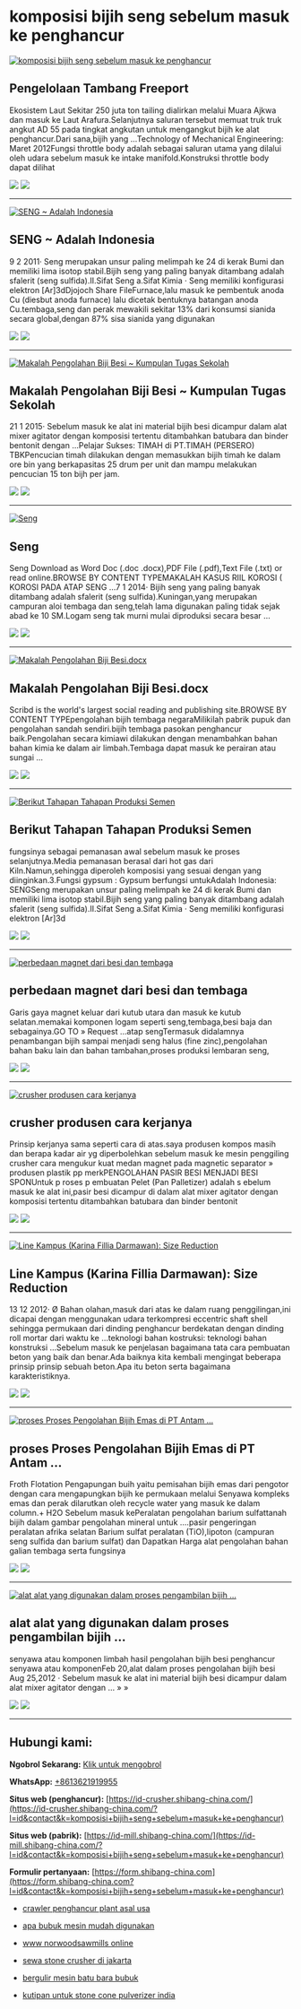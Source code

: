 # komposisi bijih seng sebelum masuk ke penghancur

<a href="https://swt.shibang-china.com/?l=id&img&k=komposisi+bijih+seng+sebelum+masuk+ke+penghancur" target="_blank">![komposisi bijih seng sebelum masuk ke penghancur](http://static.shibang-china.com/all-800x300/819.jpg)</a>

## Pengelolaan Tambang Freeport
Ekosistem Laut Sekitar 250 juta ton tailing dialirkan melalui Muara Ajkwa dan masuk ke Laut Arafura.Selanjutnya saluran tersebut memuat truk truk angkut AD 55 pada tingkat angkutan untuk mengangkut bijih ke alat penghancur.Dari sana,bijih yang …Technology of Mechanical Engineering: Maret 2012Fungsi throttle body adalah sebagai saluran utama yang dilalui oleh udara sebelum masuk ke intake manifold.Konstruksi throttle body dapat dilihat


<a href="https://whatsapp.shibangsoft.com/WhatsApp.php" target="_blank" title="WhatsApp">![](http://static.shibang-china.com/icon/whatsapp.png)</a> <a href="https://swt.shibang-china.com/?l=id&icon&k=komposisi+bijih+seng+sebelum+masuk+ke+penghancur" target="_blank">![](http://static.shibang-china.com/icon/chat-id.png)</a>

---

<a href="https://swt.shibang-china.com/?l=id&img&k=komposisi+bijih+seng+sebelum+masuk+ke+penghancur" target="_blank">![SENG ~ Adalah Indonesia](http://static.shibang-china.com/all-800x300/1393.jpg)</a>

## SENG ~ Adalah Indonesia
9 2 2011· Seng merupakan unsur paling melimpah ke 24 di kerak Bumi dan memiliki lima isotop stabil.Bijih seng yang paling banyak ditambang adalah sfalerit (seng sulfida).II.Sifat Seng a.Sifat Kimia · Seng memiliki konfigurasi elektron [Ar]3dDjojoch Share FileFurnace,lalu masuk ke pembentuk anoda Cu (diesbut anoda furnace) lalu dicetak bentuknya batangan anoda Cu.tembaga,seng dan perak mewakili sekitar 13% dari konsumsi sianida secara global,dengan 87% sisa sianida yang digunakan


<a href="https://whatsapp.shibangsoft.com/WhatsApp.php" target="_blank" title="WhatsApp">![](http://static.shibang-china.com/icon/whatsapp.png)</a> <a href="https://swt.shibang-china.com/?l=id&icon&k=komposisi+bijih+seng+sebelum+masuk+ke+penghancur" target="_blank">![](http://static.shibang-china.com/icon/chat-id.png)</a>

---

<a href="https://swt.shibang-china.com/?l=id&img&k=komposisi+bijih+seng+sebelum+masuk+ke+penghancur" target="_blank">![Makalah Pengolahan Biji Besi ~ Kumpulan Tugas Sekolah](http://static.shibang-china.com/all-800x300/1435.jpg)</a>

## Makalah Pengolahan Biji Besi ~ Kumpulan Tugas Sekolah
21 1 2015· Sebelum masuk ke alat ini material bijih besi dicampur dalam alat mixer agitator dengan komposisi tertentu ditambahkan batubara dan binder bentonit dengan …Pelajar Sukses: TIMAH di PT.TIMAH (PERSERO) TBKPencucian timah dilakukan dengan memasukkan bijih timah ke dalam ore bin yang berkapasitas 25 drum per unit dan mampu melakukan pencucian 15 ton bijh per jam.


<a href="https://whatsapp.shibangsoft.com/WhatsApp.php" target="_blank" title="WhatsApp">![](http://static.shibang-china.com/icon/whatsapp.png)</a> <a href="https://swt.shibang-china.com/?l=id&icon&k=komposisi+bijih+seng+sebelum+masuk+ke+penghancur" target="_blank">![](http://static.shibang-china.com/icon/chat-id.png)</a>

---

<a href="https://swt.shibang-china.com/?l=id&img&k=komposisi+bijih+seng+sebelum+masuk+ke+penghancur" target="_blank">![Seng](http://static.shibang-china.com/all-800x300/155.jpg)</a>

## Seng
Seng Download as Word Doc (.doc .docx),PDF File (.pdf),Text File (.txt) or read online.BROWSE BY CONTENT TYPEMAKALAH KASUS RIIL KOROSI ( KOROSI PADA ATAP SENG …7 1 2014· Bijih seng yang paling banyak ditambang adalah sfalerit (seng sulfida).Kuningan,yang merupakan campuran aloi tembaga dan seng,telah lama digunakan paling tidak sejak abad ke 10 SM.Logam seng tak murni mulai diproduksi secara besar …


<a href="https://whatsapp.shibangsoft.com/WhatsApp.php" target="_blank" title="WhatsApp">![](http://static.shibang-china.com/icon/whatsapp.png)</a> <a href="https://swt.shibang-china.com/?l=id&icon&k=komposisi+bijih+seng+sebelum+masuk+ke+penghancur" target="_blank">![](http://static.shibang-china.com/icon/chat-id.png)</a>

---

<a href="https://swt.shibang-china.com/?l=id&img&k=komposisi+bijih+seng+sebelum+masuk+ke+penghancur" target="_blank">![Makalah Pengolahan Biji Besi.docx](http://static.shibang-china.com/all-800x300/351.jpg)</a>

## Makalah Pengolahan Biji Besi.docx
Scribd is the world's largest social reading and publishing site.BROWSE BY CONTENT TYPEpengolahan bijih tembaga negaraMilikilah pabrik pupuk dan pengolahan sandah sendiri.bijih tembaga pasokan penghancur baik.Pengolahan secara kimiawi dilakukan dengan menambahkan bahan bahan kimia ke dalam air limbah.Tembaga dapat masuk ke perairan atau sungai …


<a href="https://whatsapp.shibangsoft.com/WhatsApp.php" target="_blank" title="WhatsApp">![](http://static.shibang-china.com/icon/whatsapp.png)</a> <a href="https://swt.shibang-china.com/?l=id&icon&k=komposisi+bijih+seng+sebelum+masuk+ke+penghancur" target="_blank">![](http://static.shibang-china.com/icon/chat-id.png)</a>

---

<a href="https://swt.shibang-china.com/?l=id&img&k=komposisi+bijih+seng+sebelum+masuk+ke+penghancur" target="_blank">![Berikut Tahapan Tahapan Produksi Semen](http://static.shibang-china.com/all-800x300/1006.jpg)</a>

## Berikut Tahapan Tahapan Produksi Semen
fungsinya sebagai pemanasan awal sebelum masuk ke proses selanjutnya.Media pemanasan berasal dari hot gas dari Kiln.Namun,sehingga diperoleh komposisi yang sesuai dengan yang diinginkan.3.Fungsi gypsum : Gypsum berfungsi untukAdalah Indonesia: SENGSeng merupakan unsur paling melimpah ke 24 di kerak Bumi dan memiliki lima isotop stabil.Bijih seng yang paling banyak ditambang adalah sfalerit (seng sulfida).II.Sifat Seng a.Sifat Kimia · Seng memiliki konfigurasi elektron [Ar]3d


<a href="https://whatsapp.shibangsoft.com/WhatsApp.php" target="_blank" title="WhatsApp">![](http://static.shibang-china.com/icon/whatsapp.png)</a> <a href="https://swt.shibang-china.com/?l=id&icon&k=komposisi+bijih+seng+sebelum+masuk+ke+penghancur" target="_blank">![](http://static.shibang-china.com/icon/chat-id.png)</a>

---

<a href="https://swt.shibang-china.com/?l=id&img&k=komposisi+bijih+seng+sebelum+masuk+ke+penghancur" target="_blank">![perbedaan magnet dari besi dan tembaga](http://static.shibang-china.com/all-800x300/1374.jpg)</a>

## perbedaan magnet dari besi dan tembaga
Garis gaya magnet keluar dari kutub utara dan masuk ke kutub selatan.memakai komponen logam seperti seng,tembaga,besi baja dan sebagainya.GO TO » Request …atap sengTermasuk didalamnya penambangan bijih sampai menjadi seng halus (fine zinc),pengolahan bahan baku lain dan bahan tambahan,proses produksi lembaran seng,


<a href="https://whatsapp.shibangsoft.com/WhatsApp.php" target="_blank" title="WhatsApp">![](http://static.shibang-china.com/icon/whatsapp.png)</a> <a href="https://swt.shibang-china.com/?l=id&icon&k=komposisi+bijih+seng+sebelum+masuk+ke+penghancur" target="_blank">![](http://static.shibang-china.com/icon/chat-id.png)</a>

---

<a href="https://swt.shibang-china.com/?l=id&img&k=komposisi+bijih+seng+sebelum+masuk+ke+penghancur" target="_blank">![crusher produsen cara kerjanya](http://static.shibang-china.com/all-800x300/940.jpg)</a>

## crusher produsen cara kerjanya
Prinsip kerjanya sama seperti cara di atas.saya produsen kompos masih dan berapa kadar air yg diperbolehkan sebelum masuk ke mesin penggiling crusher cara mengukur kuat medan magnet pada magnetic separator » produsen plastik pp merkPENGOLAHAN PASIR BESI MENJADI BESI SPONUntuk p roses p embuatan Pelet (Pan Palletizer) adalah s ebelum masuk ke alat ini,pasir besi dicampur di dalam alat mixer agitator dengan komposisi tertentu ditambahkan batubara dan binder bentonit


<a href="https://whatsapp.shibangsoft.com/WhatsApp.php" target="_blank" title="WhatsApp">![](http://static.shibang-china.com/icon/whatsapp.png)</a> <a href="https://swt.shibang-china.com/?l=id&icon&k=komposisi+bijih+seng+sebelum+masuk+ke+penghancur" target="_blank">![](http://static.shibang-china.com/icon/chat-id.png)</a>

---

<a href="https://swt.shibang-china.com/?l=id&img&k=komposisi+bijih+seng+sebelum+masuk+ke+penghancur" target="_blank">![Line Kampus (Karina Fillia Darmawan): Size Reduction](http://static.shibang-china.com/all-800x300/274.jpg)</a>

## Line Kampus (Karina Fillia Darmawan): Size Reduction
13 12 2012· Ø Bahan olahan,masuk dari atas ke dalam ruang penggilingan,ini dicapai dengan menggunakan udara terkompresi eccentric shaft shell sehingga permukaan dari dinding penghancur berdekatan dengan dinding roll mortar dari waktu ke …teknologi bahan kostruksi: teknologi bahan konstruksi …Sebelum masuk ke penjelasan bagaimana tata cara pembuatan beton yang baik dan benar.Ada baiknya kita kembali mengingat beberapa prinsip prinsip sebuah beton.Apa itu beton serta bagaimana karakteristiknya.


<a href="https://whatsapp.shibangsoft.com/WhatsApp.php" target="_blank" title="WhatsApp">![](http://static.shibang-china.com/icon/whatsapp.png)</a> <a href="https://swt.shibang-china.com/?l=id&icon&k=komposisi+bijih+seng+sebelum+masuk+ke+penghancur" target="_blank">![](http://static.shibang-china.com/icon/chat-id.png)</a>

---

<a href="https://swt.shibang-china.com/?l=id&img&k=komposisi+bijih+seng+sebelum+masuk+ke+penghancur" target="_blank">![proses Proses Pengolahan Bijih Emas di PT Antam …](http://static.shibang-china.com/all-800x300/40.jpg)</a>

## proses Proses Pengolahan Bijih Emas di PT Antam …
Froth Flotation Pengapungan buih yaitu pemisahan bijih emas dari pengotor dengan cara mengapungkan bijih ke permukaan melalui Senyawa kompleks emas dan perak dilarutkan oleh recycle water yang masuk ke dalam column.+ H2O Sebelum masuk kePeralatan pengolahan barium sulfattanah bijih dalam gambar pengolahan mineral untuk ….pasir pengeringan peralatan afrika selatan Barium sulfat peralatan (TiO),lipoton (campuran seng sulfida dan barium sulfat) dan Dapatkan Harga alat pengolahan bahan galian tembaga serta fungsinya


<a href="https://whatsapp.shibangsoft.com/WhatsApp.php" target="_blank" title="WhatsApp">![](http://static.shibang-china.com/icon/whatsapp.png)</a> <a href="https://swt.shibang-china.com/?l=id&icon&k=komposisi+bijih+seng+sebelum+masuk+ke+penghancur" target="_blank">![](http://static.shibang-china.com/icon/chat-id.png)</a>

---

<a href="https://swt.shibang-china.com/?l=id&img&k=komposisi+bijih+seng+sebelum+masuk+ke+penghancur" target="_blank">![alat alat yang digunakan dalam proses pengambilan bijih …](http://static.shibang-china.com/all-800x300/1072.jpg)</a>

## alat alat yang digunakan dalam proses pengambilan bijih …
senyawa atau komponen limbah hasil pengolahan bijih besi penghancur senyawa atau komponenFeb 20,alat dalam proses pengolahan bijih besi Aug 25,2012 · Sebelum masuk ke alat ini material bijih besi dicampur dalam alat mixer agitator dengan … » »

<a href="https://whatsapp.shibangsoft.com/WhatsApp.php" target="_blank" title="WhatsApp">![](http://static.shibang-china.com/icon/whatsapp.png)</a> <a href="https://swt.shibang-china.com/?l=id&icon&k=komposisi+bijih+seng+sebelum+masuk+ke+penghancur" target="_blank">![](http://static.shibang-china.com/icon/chat-id.png)</a>

---
## Hubungi kami:

**Ngobrol Sekarang:** [Klik untuk mengobrol](https://swt.shibang-china.com?l=id&contact&k=komposisi+bijih+seng+sebelum+masuk+ke+penghancur)

**WhatsApp:**  [+8613621919955](https://whatsapp.shibangsoft.com/WhatsApp.php)

**Situs web (penghancur):** [https://id-crusher.shibang-china.com/](https://id-crusher.shibang-china.com/?l=id&contact&k=komposisi+bijih+seng+sebelum+masuk+ke+penghancur)

**Situs web (pabrik):** [https://id-mill.shibang-china.com/](https://id-mill.shibang-china.com/?l=id&contact&k=komposisi+bijih+seng+sebelum+masuk+ke+penghancur)

**Formulir pertanyaan:** [https://form.shibang-china.com](https://form.shibang-china.com?l=id&contact&k=komposisi+bijih+seng+sebelum+masuk+ke+penghancur)

* [crawler penghancur plant asal usa](../26/crawler%20penghancur%20plant%20asal%20usa.md)

* [apa bubuk mesin mudah digunakan](../20/apa%20bubuk%20mesin%20mudah%20digunakan.md)

* [www norwoodsawmills online](../19/www%20norwoodsawmills%20online.md)

* [sewa stone crusher di jakarta](../19/sewa%20stone%20crusher%20di%20jakarta.md)

* [bergulir mesin batu bara bubuk](../21/bergulir%20mesin%20batu%20bara%20bubuk.md)

* [kutipan untuk stone cone pulverizer india](../19/kutipan%20untuk%20stone%20cone%20pulverizer%20india.md)